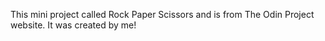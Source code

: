 This mini project called Rock Paper Scissors and is from The Odin Project website. 
It was created by me! 